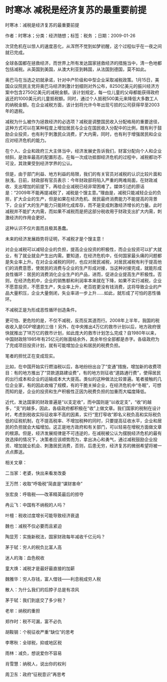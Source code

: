 # 时寒冰  减税是经济复苏的最重要前提  
  
时寒冰：减税是经济复苏的最重要前提  
作者：时寒冰；分类：经济随想；标签：税务 ；日期：2009-01-26  
次贷危机在以惊人的速度恶化，从浑然不觉到如梦初醒，这个过程似乎在一夜之间就已完成。  
全球各国都在拯救经济，而世界上所有发达国家拯救经济的措施当中，清一色地都包括减税。从英国到美国，从澳大利亚到韩国，从法国到德国，莫不如此。  
奥巴马在当选之初就承诺，针对中产阶级和中型企业采取减税政策。1月15日，美国众议院民主党将奥巴马经济刺激计划细则对外公布，8250亿美元的振兴经济方案中包含2750亿美元的减税金额。该计划规定，每一位儿童的父母都能获得政府返还的1000美元的儿童抵税额。同时，通过个人抵税500美元来降低大多数工人的纳税金额。在企业减税方面，该计划将允许今年出现亏损的公司获得早至2003年的退税。  
减税为什么被作为拯救经济的必选项？减税是调整国民收入分配格局的重要途径，这种方式可以在某种程度上增加居民与企业在国民收入分配中的比例，既有利于鼓励企业投资，也有利于刺激民众消费，扩大内需，同时，也有利于增强居民和企业应对经济危机的能力。  
在个人、企业和政府三大主体当中，经济发展史告诉我们，财富分配向个人和企业倾斜，是效率最高的配置形态，在每一次成功抵御经济危机的过程中，减税都功不可没，其效果受到经济学界的公认。  
但是，由于部门利益、地方利益的局限，我们的有关官员对减税的认识比较片面和肤浅。日前，财政部有官员表示：今年财政部将陷入严重的两难局面，在财政减收、支出增加的前提下，再给企业减税已经非常困难了。媒体引述的原话是：“2009年不能再提减税了，减税是个馊主意。”理由是，减税只能减轻企业的负担，扩大企业的生产，但是如果在经济危机、居民最终消费能力不能提高的背景下，企业扩大的生产能力只能转化成库存，而不是变成刺激经济增长的力量。此时减税并不能扩大内需，而如果不减税而是把这部分税收用于财政支出扩大内需，刺激经济的作用会更好。  
这种认识不仅片面而且极其愚蠢。  
未来的经济发展趋势将证明，不减税才是个馊主意！  
对企业减税可以减轻企业的负担，提高企业投资的积极性，而企业投资可以扩大就业，有了就业就会产生出内需。要知道，在经济危机中，任何国家最头痛的问题都是失业率上升。在对企业减税的同时，也应对居民减税，对居民减税有利于提高他们的消费意愿，使居民的消费与企业的生产形成对接，当这种对接完成，就能形成良性循环：居民的消费消化企业生产的产品，进而，促进企业提高生产积极性。否则，在经济危机中，企业的销售额和利润率本来就在下降，如果不实行减税，企业不愿意投资，不愿意生产，失业率上升，老百姓更没有钱消费，这将导致企业的产品大量积压，企业大量倒闭，失业率进一步上升……如此，就形成了可怕的恶性循环。  
不减税正是为形成恶性循环创造条件。  
更可怕、更危险的是，不仅不减税，反而反其道而行。2008年上半年，我国的税收收入是GDP增速的三倍！另外，在中央推出4万亿的救市计划以后，地方政府很快就推出了18万亿的救市计划，如此庞大的救市计划怎么完成？自1980年以来，中国财政除1985年有25亿元的账面结余外，其余年份全部都是赤字。各级政府为了完成项目投资计划，就有可能增加企业和居民的税费负担。  
笔者的担忧正在变成现实。  
比如，在中国开始实行燃油税以后，各地纷纷出台了“变通”措施，增加新的收费项目：有的地方推出了“贷款道路建设费”，有的地方则征收“道路通行费”，使得居民的出行成本和企业的运输成本大大提高。类似的这种做法比较普遍。笔者接触的几位企业家，有的因此收缩了规模，有的干脆关掉企业，在经济危机中“冬眠”，可想而知的是，企业的投资和生产积极性正因为税费负担的加重而大幅度降低。  
近代，发达国家的财政普遍是“以支定收”，而中国则是“以收定支”，“收”的越多，“支”的越多，因此，各级政府都积极在“收”上做文章。我们国家的税制在设计时，考虑到税收实际征收率不高的因素，实行“宽打窄收”即名义税负高和实际税负低的征税机制，在不提高税率、不增加税种的同时，只要提高征收水平，企业和居民的负担就会大幅增加。这正是地方政府和有关部门，可以轻易在增税方面做文章的根源。但是，经济发展规律是不可违逆的，在减税被公认为摆脱经济危机的最有效选择的情况下，决策者应该顺势而为，拿出决心和勇气，通过减税鼓励企业投资、增加就业机会、刺激居民消费，否则，后患无穷，经济复苏的微弱希望将被一点点葬送。  
  
相关文章：  
二当家：老婆，快出来看发改委  
王万然：收取“呼吸税”简直是“谋财害命”  
张宏良：呼吸税——改革精英最后的掠夺  
冉云飞：中国有不纳税的人吗？  
叶檀：税收过度增长可能导致经济衰退  
魏也：减税不仅必要而且紧迫  
陶显芳：实施新税法，国家财政每年减收千亿元吗？  
茅于轼：穷人的税负比富人高  
迷人的海：血色税收  
童大焕：减税才是最好最直接的加薪  
魏雅华：穷人存钱，富人借钱——利息税成穷人税  
散人：为什么我们的后脖子总是有凉风  
茅于轼：我们到底交了多少税？  
老牟：纳税的重担  
郑作时：税不可漏，富不必仇  
胡鞍钢：个税征收严重“缺位”的思考  
李寒秋：全球税，抑或地区税  
雨林：减负，想说爱你不容易  
肖雪慧：纳税人，说出你的权利  
周卫东：政府“征税意识”再思考